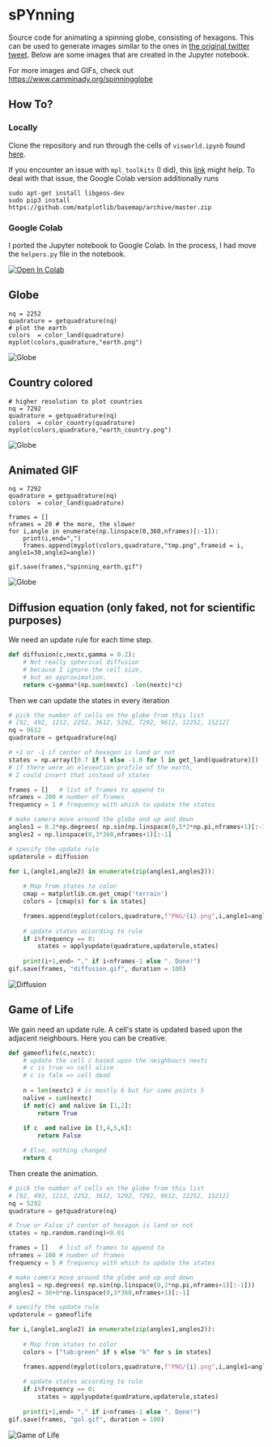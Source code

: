 # sPYnning
Source code for animating a spinning globe, consisting of hexagons. This can be used to generate images similar to the ones in [the original twitter tweet](https://twitter.com/cmmndy/status/1281187892845588480). Below are some images that are created in the Jupyter notebook.

For more images and GIFs, check out https://www.camminady.org/spinningglobe

## How To?

### Locally
Clone the repository and run through the cells of `visworld.ipynb` found [here](https://github.com/camminady/sPYnning/blob/master/visworld.ipynb).

If you encounter an issue with `mpl_toolkits` (I did), this [link](https://stackoverflow.com/questions/37661119/python-mpl-toolkits-installation-issue) might  help. To deal with that issue, the Google Colab version additionally runs
```
sudo apt-get install libgeos-dev
sudo pip3 install https://github.com/matplotlib/basemap/archive/master.zip
```

### Google Colab
I ported the Jupyter notebook to Google Colab. In the process, I had move the `helpers.py` file in the notebook.

[![Open In Colab](https://colab.research.google.com/assets/colab-badge.svg)](https://colab.research.google.com/github/camminady/sPYnning/blob/master/visworld_colab.ipynb)



## Globe
```
nq = 2252
quadrature = getquadrature(nq)
# plot the earth 
colors  = color_land(quadrature)
myplot(colors,quadrature,"earth.png")
```
![Globe](https://github.com/camminady/sPYnning/blob/master/earth.png?raw=true)


## Country colored
```
# higher resolution to plot countries
nq = 7292
quadrature = getquadrature(nq)
colors  = color_country(quadrature)
myplot(colors,quadrature,"earth_country.png")
```
![Globe](https://github.com/camminady/sPYnning/blob/master/earth_country.png?raw=true)


## Animated GIF
```
nq = 7292
quadrature = getquadrature(nq)
colors  = color_land(quadrature)

frames = []
nframes = 20 # the more, the slower 
for i,angle in enumerate(np.linspace(0,360,nframes)[:-1]):
    print(i,end=",")
    frames.append(myplot(colors,quadrature,"tmp.png",frameid = i, angle1=30,angle2=angle))

gif.save(frames,"spinning_earth.gif")
```
![Globe](https://github.com/camminady/sPYnning/blob/master/spinning_earth.gif?raw=true)


## Diffusion equation (only faked, not for scientific purposes)
We need an update rule for each time step.
```python
def diffusion(c,nextc,gamma = 0.2):
    # Not really spherical diffusion
    # because I ignore the cell size,
    # but an approximation.
    return c+gamma*(np.sum(nextc) -len(nextc)*c)
```   
Then we can update the states in every iteration
```python
# pick the number of cells on the globe from this list
# [92, 492, 1212, 2252, 3612, 5292, 7292, 9612, 12252, 15212]
nq = 9612
quadrature = getquadrature(nq)

# +1 or -1 if center of hexagon is land or not 
states = np.array([0.7 if l else -1.0 for l in get_land(quadrature)])
# if there were an eleveation profile of the earth, 
# I could insert that instead of states

frames = []   # list of frames to append to 
nframes = 200 # number of frames 
frequency = 1 # frequency with which to update the states

# make camera move around the globe and up and down
angles1 = 0.2*np.degrees( np.sin(np.linspace(0,5*2*np.pi,nframes+1)[:-1]))
angles2 = np.linspace(0,3*360,nframes+1)[:-1]

# specify the update rule
updaterule = diffusion

for i,(angle1,angle2) in enumerate(zip(angles1,angles2)):
    
    # Map from states to color 
    cmap = matplotlib.cm.get_cmap('terrain') 
    colors = [cmap(s) for s in states]

    frames.append(myplot(colors,quadrature,f"PNG/{i}.png",i,angle1=angle1,angle2=angle2))
    
    # update states according to rule 
    if i%frequency == 0:
        states = applyupdate(quadrature,updaterule,states)
     
    print(i+1,end= "," if i<nframes-1 else ". Done!")
gif.save(frames, "diffusion.gif", duration = 100)
```
![Diffusion](https://github.com/camminady/sPYnning/blob/master/diffusion.gif?raw=true)




## Game of Life
We gain need an update rule. A cell's state is updated based upon the adjacent neighbours. Here you can be creative.
```python
def gameoflife(c,nextc):
    # update the cell c based upon the neighbours nextc
    # c is true => cell alive
    # c is fale => cell dead 
    
    n = len(nextc) # is mostly 6 but for some points 5 
    nalive = sum(nextc)
    if not(c) and nalive in [1,2]:
        return True
    
    if c  and nalive in [3,4,5,6]:
        return False

    # Else, nothing changed
    return c
```
Then create the animation.
```python
# pick the number of cells on the globe from this list
# [92, 492, 1212, 2252, 3612, 5292, 7292, 9612, 12252, 15212]
nq = 5292
quadrature = getquadrature(nq)

# True or False if center of hexagon is land or not 
states = np.random.rand(nq)<0.01

frames = []   # list of frames to append to 
nframes = 100 # number of frames 
frequency = 5 # frequency with which to update the states

# make camera move around the globe and up and down
angles1 = np.degrees( np.sin(np.linspace(0,2*np.pi,nframes+1)[:-1]))
angles2 = 30+0*np.linspace(0,3*360,nframes+1)[:-1]

# specify the update rule
updaterule = gameoflife

for i,(angle1,angle2) in enumerate(zip(angles1,angles2)):
    
    # Map from states to color 
    colors = ["tab:green" if s else "k" for s in states]

    frames.append(myplot(colors,quadrature,f"PNG/{i}.png",i,angle1=angle1,angle2=angle2))
    
    # update states according to rule 
    if i%frequency == 0:
        states = applyupdate(quadrature,updaterule,states)
     
    print(i+1,end= "," if i<nframes-1 else ". Done!")
gif.save(frames, "gol.gif", duration = 100)
```
![Game of Life](https://github.com/camminady/sPYnning/blob/master/gol.gif?raw=true)

